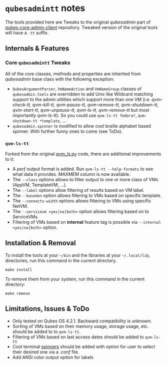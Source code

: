 # `qubesadmintt` notes
The tools provided here are Tweaks to the original _qubesadmin_ part of
[qubes-core-admin-client](https://github.com/QubesOS/qubes-core-admin-client)
repository. Tweaked version of the original tools will have a `-tt` suffix.

## Internals & Features

### Core `qubesadmintt` Tweaks
All of the core classes, methods and properties are inherited from _qubesadmin_
base class with the following exception:
- `QubesArgumentParser`, `VmNameAction` and `VmNameGroup` classes of
`qubesadmin.tools` are overridden to add Unix like Wildcard matching support
to the admin utilities which support more than one VM (i.e. 
_qvm-check-tt, qvm-kill-tt, qvm-pause-tt, qvm-remove-tt, qvm-shutdown-tt,
qvm-start-tt, qvm-unpause-tt, qvm-ls-tt, qvm-remove-tt_ but most importantly
_qvm-ls-tt_). So you could use `qvm-ls-tt fedora*`, `qvm-shutdown-tt *template`,
...
- `qubesadmin.spinner` is modified to allow cool braille alphabet based spinner.
With further funny ones to come (see ToDo).

### `qvm-ls-tt`
Forked from the original
[qvm_ls.py](https://github.com/QubesOS/qubes-core-admin-client/blob/main/qubesadmin/tools/qvm_ls.py)
code, there are additional improvements to it:
- A _perf_ output format is added. Run `qvm-ls-tt --help-formats` to see what
data it provides. *MAXMEM* column is now available.
- The `--class` options allows to filter output to one or more class of VMs
(AppVM, TemplateVM, ...).
- The `--label` options allow filtering of results based on VM label.
- The `--basedon` option allows filtering to VMs based on specific template.
- The `--connects-width` options allows filtering to VMs using specific NetVM.
- The `--servicevm <yes|no|both>` option allows filtering based on to ServiceVMs.
- Filtering of VMs based on **internal** feature tag is possible via
`--internal <yes|no|both>` option. 

## Installation & Removal
To install the tools at your `~/bin` and the libraries at your `~/.local/lib`,
directories, run this command in the current directory.
```
make install
```
To remove them from your system, run this command in the current directory:
```
make remove
```

## Limitations, Issues & ToDo
- Only tested on Qubes OS 4.2.1. Backward compatibility is unknown.
- Sorting of VMs based on their memory usage, storage usage, etc. should be
added to to `qvm-ls-tt`.
- Filtering of VMs based on last access dates should be added to `qvm-ls-tt`
- Cool terminal [spinners](https://github.com/manrajgrover/py-spinners) should
be added with option for user to select their desired one via a _.conf_ file.
- Add ANSI color output option for labels
